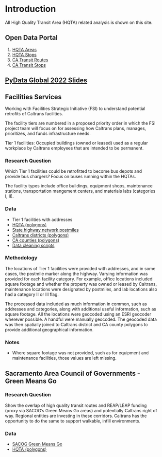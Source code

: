 # Introduction

All High Quality Transit Area (HQTA) related analysis is shown on this site.

## Open Data Portal
1. [HQTA Areas](https://gis.data.ca.gov/datasets/863e61eacbf3463ab239beb3cee4a2c3_0)
1. [HQTA Stops](https://gis.data.ca.gov/datasets/f6c30480f0e84be699383192c099a6a4_0)
1. [CA Transit Routes](https://gis.data.ca.gov/datasets/dd7cb74665a14859a59b8c31d3bc5a3e_0)
1. [CA Transit Stops](https://gis.data.ca.gov/datasets/900992cc94ab49dbbb906d8f147c2a72_0)

## [PyData Global 2022 Slides](https://github.com/cal-itp/data-analyses/blob/main/high_quality_transit_areas/pydata_dask_slides.pdf)

## Facilities Services
Working with Facilities Strategic Initiative (FSI) to understand potential retrofits of Caltrans facilities.

The facility tiers are numbered in a proposed priority order in which the FSI project team will focus on for assessing how Caltrans plans, manages, prioritizes, and funds infrastructure needs.

Tier 1 facilities: Occupied buildings (owned or leased) used as a regular workplace by Caltrans employees that are intended to be permanent. 

### Research Question

Which Tier 1 facilities could be retrofitted to become bus depots and provide bus chargers? Focus on buses running within the HQTAs.

The facility types include office buildings, equipment shops, maintenance stations, transportation mangement centers, and materials labs (categories I, II).

### Data

* Tier 1 facilities with addresses
* [HQTA (polygons)](https://gis.data.ca.gov/datasets/863e61eacbf3463ab239beb3cee4a2c3_0)
* [State highway network postmiles](https://caltrans-gis.dot.ca.gov/arcgis/rest/services/CHhighway/SHN_Postmiles_Tenth/FeatureServer/0/) 
* [Caltrans districts (polygons)](https://gis.data.ca.gov/datasets/0144574f750f4ccc88749004aca6eb0c_0.geojson?outSR=%7B%22latestWkid%22%3A3857%2C%22wkid%22%3A102100%7D)
* [CA counties (polygons)](https://gis.data.cnra.ca.gov/datasets/CALFIRE-Forestry::california-counties-1.geojson?outSR=%7B)
* [Data cleaning scripts](https://github.com/cal-itp/data-analyses/tree/main/facilities_services)

### Methodology

The locations of Tier 1 facilities were provided with addresses, and in some cases, the postmile marker along the highway. Varying information was provided for each facility category. For example, office locations included square footage and whether the property was owned or leased by Caltrans, maintenance locations were designated by postmiles, and lab locations also had a category II or III flag.

The processed data included as much information in common, such as addresses and categories, along with additional useful information, such as square footage. All the locations were geocoded using an ESRI geocoder wherever possible. A handful were manually geocoded. The geocoded data was then spatially joined to Caltrans district and CA county polygons to provide additional geographical information.

### Notes

* Where square footage was not provided, such as for equipment and maintenance facilities, those values are left missing.


## Sacramento Area Council of Governments - Green Means Go

### Research Question

Show the overlap of high quality transit routes and REAP/LEAP funding (proxy via SACOG’s Green Means Go areas) and potentially Caltrans right of way. Regional entities are investing in these corridors. Caltrans has the opportunity to do the same to support walkable, infill environments. 


### Data
* [SACOG Green Means Go](https://sacog.maps.arcgis.com/apps/webappviewer/index.html?id=9fbf73e744c84aecbf7313fc74a04334&extent=-13552958.356,4656731.9575,-13481680.8271,4685930.9023,102100)
* [HQTA (polygons)](https://gis.data.ca.gov/datasets/863e61eacbf3463ab239beb3cee4a2c3_0)